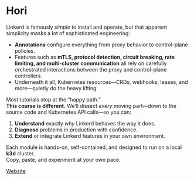 # Hori 

Linkerd is famously *simple* to install and operate, but that apparent simplicity masks a lot of sophisticated engineering:

* **Annotations** configure everything from proxy behavior to control-plane policies.  
* Features such as **mTLS, protocol detection, circuit breaking, rate limiting, and multi-cluster communication** all rely on carefully orchestrated interactions between the proxy and control-plane controllers.  
* Underneath it all, Kubernetes resources—CRDs, webhooks, leases, and more—quietly do the heavy lifting.

Most tutorials stop at the “happy path.”  
**This course is different.** We’ll dissect *every* moving part—down to the source code and Kubernetes API calls—so you can:

1. **Understand** exactly *why* Linkerd behaves the way it does.  
2. **Diagnose** problems in production with confidence.  
3. **Extend** or integrate Linkerd features in your own environment.

Each module is hands-on, self-contained, and designed to run on a local **k3d** cluster.  
Copy, paste, and experiment at your own pace.

[Website](http://ivanporta.net//Hori)